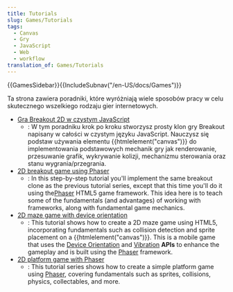 ```yaml
---
title: Tutorials
slug: Games/Tutorials
tags:
  - Canvas
  - Gry
  - JavaScript
  - Web
  - workflow
translation_of: Games/Tutorials
---
```

{{GamesSidebar}}{{IncludeSubnav("/en-US/docs/Games")}}

Ta strona zawiera poradniki, które wyróżniają wiele sposobów pracy w celu skutecznego wszelkiego rodzaju gier internetowych.

- [Gra Breakout 2D w czystym JavaScript](/pl/docs/Games/Tutorials/2D_Breakout_game_pure_JavaScript)
  - : W tym poradniku krok po kroku stworzysz prosty klon gry Breakout napisany w całości w czystym języku JavaScript. Nauczysz się podstaw używania elementu {{htmlelement("canvas")}} do implementowania podstawowych mechanik gry jak renderowanie, przesuwanie grafik, wykrywanie kolizji, mechanizmu sterowania oraz stanu wygrania/przegrania.
- [2D breakout game using Phaser](/pl/docs/Games/Workflows/2D_breakout_game_Phaser)
  - : In this step-by-step tutorial you'll implement the same breakout clone as the previous tutorial series, except that this time you'll do it using the[Phaser](http://phaser.io/) HTML5 game framework. This idea here is to teach some of the fundamentals (and advantages) of working with frameworks, along with fundamental game mechanics.
- [2D maze game with device orientation](/pl/docs/Games/Workflows/HTML5_Gamedev_Phaser_Device_Orientation)
  - : This tutorial shows how to create a 2D maze game using HTML5, incorporating fundamentals such as collision detection and sprite placement on a {{htmlelement("canvas")}}. This is a mobile game that uses the [Device Orientation](/en-US/Apps/Build/gather_and_modify_data/responding_to_device_orientation_changes) and [Vibration](/pl/docs/Web/Guide/API/Vibration) **APIs** to enhance the gameplay and is built using the [Phaser](http://phaser.io/) framework.
- [2D platform game with Phaser](https://mozdevs.github.io/html5-games-workshop/en/guides/platformer/start-here/)
  - : This tutorial series shows how to create a simple platform game using [Phaser](http://phaser.io/), covering fundamentals such as sprites, collisions, physics, collectables, and more.
